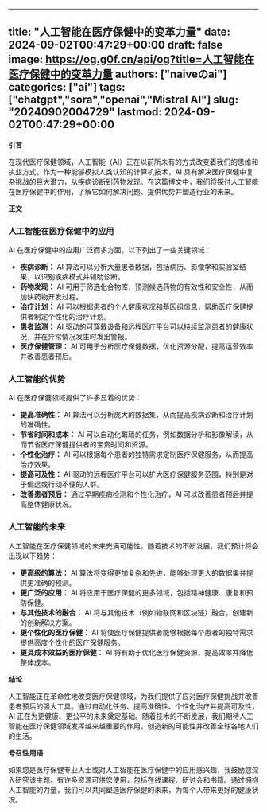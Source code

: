 
---
title: "人工智能在医疗保健中的变革力量"
date: 2024-09-02T00:47:29+00:00
draft: false
image: https://og.g0f.cn/api/og?title=人工智能在医疗保健中的变革力量
authors: ["naiveのai"]
categories: ["ai"]
tags: ["chatgpt","sora","openai","Mistral AI"]
slug: "20240902004729"
lastmod: 2024-09-02T00:47:29+00:00
---
**引言**

在现代医疗保健领域，人工智能（AI）正在以前所未有的方式改变着我们的思维和执业方式。作为一种能够模拟人类认知的计算机技术，AI 具有解决医疗保健中复杂挑战的巨大潜力，从疾病诊断到药物发现。在这篇博文中，我们将探讨人工智能在医疗保健中的作用，了解它如何解决问题、提供优势并塑造行业的未来。

**正文**

### 人工智能在医疗保健中的应用

AI 在医疗保健中的应用广泛而多方面。以下列出了一些关键领域：

- **疾病诊断：** AI 算法可以分析大量患者数据，包括病历、影像学和实验室结果，以识别疾病模式并辅助诊断。
- **药物发现：** AI 可用于筛选化合物库，预测候选药物的有效性和安全性，从而加快药物开发过程。
- **治疗计划：** AI 可以根据患者的个人健康状况和基因组信息，帮助医疗保健提供者制定个性化的治疗计划。
- **患者监测：** AI 驱动的可穿戴设备和远程医疗平台可以持续监测患者的健康状况，并在异常情况发生时发出警报。
- **医疗保健管理：** AI 可用于分析医疗保健数据，优化资源分配，提高运营效率并改善患者预后。

### 人工智能的优势

AI 在医疗保健领域提供了许多显着的优势：

- **提高准确性：** AI 算法可以分析庞大的数据集，从而提高疾病诊断和治疗计划的准确性。
- **节省时间和成本：** AI 可以自动化繁琐的任务，例如数据分析和影像解读，从而节省医疗保健提供者的宝贵时间和资源。
- **个性化治疗：** AI 可以根据每个患者的独特需求定制医疗保健服务，从而提高治疗效果。
- **提高可及性：** AI 驱动的远程医疗平台可以扩大医疗保健服务范围，特别是对于偏远或行动不便的人群。
- **改善患者预后：** 通过早期疾病检测和个性化治疗，AI 可以改善患者预后并提高整体健康状况。

### 人工智能的未来

人工智能在医疗保健领域的未来充满可能性。随着技术的不断发展，我们预计将会出现以下趋势：

- **更高级的算法：** AI 算法将变得更加复杂和先进，能够处理更大的数据集并提供更准确的预测。
- **更广泛的应用：** AI 将应用于医疗保健的更多领域，包括精神健康、康复和预防保健。
- **与其他技术的融合：** AI 将与其他技术（例如物联网和区块链）融合，创建新的创新解决方案。
- **更个性化的医疗保健：** AI 将使医疗保健提供者能够根据每个患者的独特需求提供高度个性化的医疗保健服务。
- **更具成本效益的医疗保健：** AI 将有助于优化医疗保健资源，提高效率并降低整体成本。

**结论**

人工智能正在革命性地改变医疗保健领域，为我们提供了应对医疗保健挑战并改善患者预后的强大工具。通过自动化任务、提高准确性、个性化治疗并提高可及性，AI 正在为更健康、更公平的未来奠定基础。随着技术的不断发展，我们期待人工智能在医疗保健领域发挥越来越重要的作用，创造新的可能性并改善全球各地人们的生活。

**号召性用语**

如果您是医疗保健专业人士或对人工智能在医疗保健中的应用感兴趣，我鼓励您深入研究该主题。有许多资源可供您使用，包括在线课程、研讨会和书籍。通过拥抱人工智能的力量，我们可以共同塑造医疗保健的未来，为每个人带来更好的健康状况。